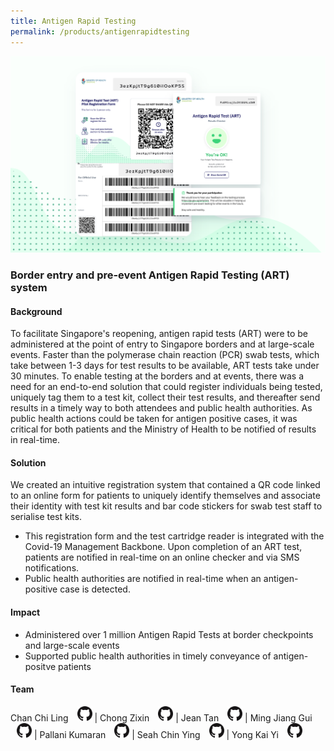 ```yaml
---
title: Antigen Rapid Testing
permalink: /products/antigenrapidtesting
---
```

![Alt text for image on Isomer site](/images/ART.png)
### Border entry and pre-event Antigen Rapid Testing (ART) system 


#### Background 

To facilitate Singapore's reopening, antigen rapid tests (ART) were to be administered at the point of entry to Singapore borders and at large-scale events. Faster than the polymerase chain reaction (PCR) swab tests, which take between 1-3 days for test results to be available, ART tests take under 30 minutes. To enable testing at the borders and at events, there was a need for an end-to-end solution that  could register individuals being tested, uniquely tag them to a test kit, collect their test results, and thereafter send results in a timely way to both attendees and public health authorities. As public health actions could be taken for antigen positive cases, it was critical for both patients and the Ministry of Health to be notified of results in real-time.


#### Solution

We created an intuitive registration system that contained a QR code linked to an online form for patients to uniquely identify themselves and associate their identity with test kit results and bar code stickers for swab test staff to serialise test kits.
* This registration form and the test cartridge reader is integrated with the Covid-19 Management Backbone. Upon completion of an ART test,  patients are notified in real-time on an online checker and via SMS notifications.
* Public health authorities are notified in real-time when an antigen-positive case is detected.



#### Impact

* Administered over 1 million Antigen Rapid Tests at border checkpoints and large-scale events
* Supported public health authorities in timely conveyance of antigen-positve patients



#### Team

Chan Chi Ling <a href="https://github.com/chilingchan " style="display: inline-block; width: 24px; height: 24px; margin-bottom: -5px; margin-left: 10px;">
    <img border="0" alt="Github account" src="/images/Github-Mark-32px.png">
</a> | Chong Zixin <a href="https://github.com/chongzixin" style="display: inline-block; width: 24px; height: 24px; margin-bottom: -5px; margin-left: 10px;">
    <img border="0" alt="Github account" src="/images/Github-Mark-32px.png">
</a> | Jean Tan <a href="https://github.com/jeantanzj" style="display: inline-block; width: 24px; height: 24px; margin-bottom: -5px; margin-left: 10px;">
    <img border="0" alt="Github account" src="/images/Github-Mark-32px.png">
</a> | Ming Jiang Gui <a href="https://github.com/mjgui" style="display: inline-block; width: 24px; height: 24px; margin-bottom: -5px; margin-left: 10px;">
    <img border="0" alt="Github account" src="/images/Github-Mark-32px.png">
</a> | Pallani Kumaran <a href="https://github.com/pallani" style="display: inline-block; width: 24px; height: 24px; margin-bottom: -5px; margin-left: 10px;">
    <img border="0" alt="Github account" src="/images/Github-Mark-32px.png">
</a> | Seah Chin Ying <a href="https://github.com/chinying " style="display: inline-block; width: 24px; height: 24px; margin-bottom: -5px; margin-left: 10px;">
    <img border="0" alt="Github account" src="/images/Github-Mark-32px.png">
</a> | Yong Kai Yi <a href="https://github.com/theMogget" style="display: inline-block; width: 24px; height: 24px; margin-bottom: -5px; margin-left: 10px;">
    <img border="0" alt="Github account" src="/images/Github-Mark-32px.png">
</a>